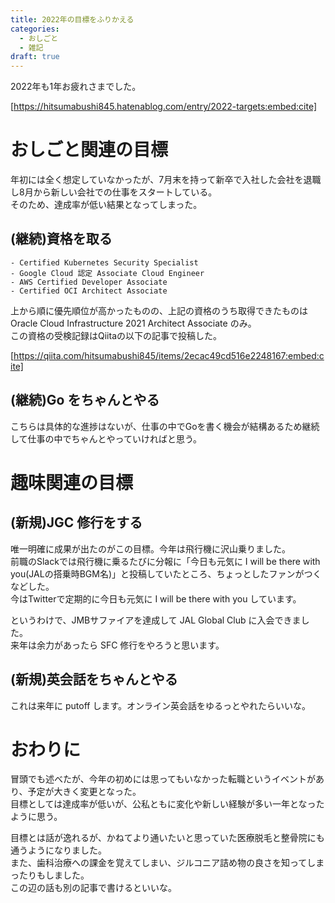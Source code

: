 ```yaml
---
title: 2022年の目標をふりかえる
categories:
  - おしごと
  - 雑記
draft: true
---
```

2022年も1年お疲れさまでした。

[https://hitsumabushi845.hatenablog.com/entry/2022-targets:embed:cite]


# おしごと関連の目標

年初には全く想定していなかったが、7月末を持って新卒で入社した会社を退職し8月から新しい会社での仕事をスタートしている。  
そのため、達成率が低い結果となってしまった。

## (継続)資格を取る

```
- Certified Kubernetes Security Specialist
- Google Cloud 認定 Associate Cloud Engineer
- AWS Certified Developer Associate
- Certified OCI Architect Associate
```

上から順に優先順位が高かったものの、上記の資格のうち取得できたものは Oracle Cloud Infrastructure 2021 Architect Associate のみ。  
この資格の受検記録はQiitaの以下の記事で投稿した。

[https://qiita.com/hitsumabushi845/items/2ecac49cd516e2248167:embed:cite]

## (継続)Go をちゃんとやる

こちらは具体的な進捗はないが、仕事の中でGoを書く機会が結構あるため継続して仕事の中でちゃんとやっていければと思う。

# 趣味関連の目標

## (新規)JGC 修行をする

唯一明確に成果が出たのがこの目標。今年は飛行機に沢山乗りました。  
前職のSlackでは飛行機に乗るたびに分報に「今日も元気に I will be there with you(JALの搭乗時BGM名)」と投稿していたところ、ちょっとしたファンがつくなどした。  
今はTwitterで定期的に今日も元気に I will be there with you しています。

というわけで、JMBサファイアを達成して JAL Global Club に入会できました。  
来年は余力があったら SFC 修行をやろうと思います。

## (新規)英会話をちゃんとやる

これは来年に putoff します。オンライン英会話をゆるっとやれたらいいな。

# おわりに

冒頭でも述べたが、今年の初めには思ってもいなかった転職というイベントがあり、予定が大きく変更となった。  
目標としては達成率が低いが、公私ともに変化や新しい経験が多い一年となったように思う。

目標とは話が逸れるが、かねてより通いたいと思っていた医療脱毛と整骨院にも通うようになりました。  
また、歯科治療への課金を覚えてしまい、ジルコニア詰め物の良さを知ってしまったりもしました。  
この辺の話も別の記事で書けるといいな。
